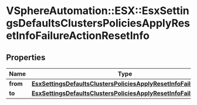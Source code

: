 # VSphereAutomation::ESX::EsxSettingsDefaultsClustersPoliciesApplyResetInfoFailureActionResetInfo

## Properties
Name | Type | Description | Notes
------------ | ------------- | ------------- | -------------
**from** | [**EsxSettingsDefaultsClustersPoliciesApplyResetInfoFailureAction**](EsxSettingsDefaultsClustersPoliciesApplyResetInfoFailureAction.md) |  | 
**to** | [**EsxSettingsDefaultsClustersPoliciesApplyResetInfoFailureAction**](EsxSettingsDefaultsClustersPoliciesApplyResetInfoFailureAction.md) |  | 


